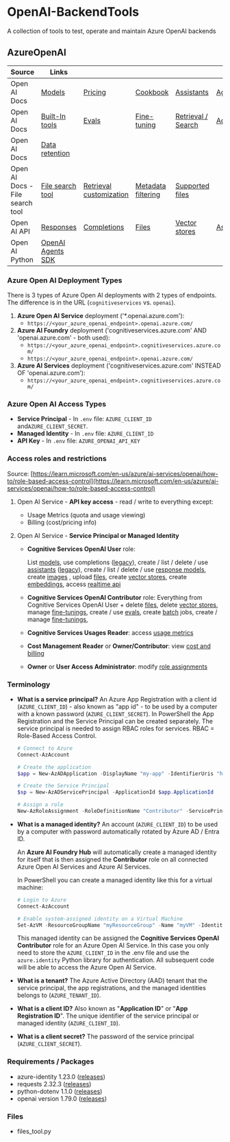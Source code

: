 # OpenAI-BackendTools
A collection of tools to test, operate and maintain Azure OpenAI backends

## AzureOpenAI

| Source                          | Links                                                        |                                                              |                                                              |                                                              |                                                              |
| ------------------------------- | ------------------------------------------------------------ | ------------------------------------------------------------ | ------------------------------------------------------------ | ------------------------------------------------------------ | ------------------------------------------------------------ |
| Open AI Docs                    | [Models](https://platform.openai.com/docs/models)            | [Pricing](https://platform.openai.com/docs/pricing)          | [Cookbook](https://cookbook.openai.com/)                     | [Assistants](https://platform.openai.com/docs/assistants/overview) | [Agents](https://platform.openai.com/docs/guides/agents)     |
| Open AI Docs                    | [Built-In tools](https://platform.openai.com/docs/guides/agents) | [Evals](https://platform.openai.com/docs/guides/evals)       | [Fine-tuning](https://platform.openai.com/docs/guides/fine-tuning) | [Retrieval / Search](https://platform.openai.com/docs/guides/retrieval) | [Actions](https://platform.openai.com/docs/actions/introduction) |
| Open AI Docs                    | [Data retention](https://platform.openai.com/docs/guides/your-data) |                                                              |                                                              |                                                              |                                                              |
| Open AI Docs - File search tool | [File search tool](https://platform.openai.com/docs/guides/tools-file-search) | [Retrieval customization](https://platform.openai.com/docs/guides/tools-file-search#retrieval-customization) | [Metadata filtering](https://platform.openai.com/docs/guides/tools-file-search#metadata-filtering) | [Supported files](https://platform.openai.com/docs/guides/tools-file-search#supported-files) |                                                              |
| Open AI API                     | [Responses](https://platform.openai.com/docs/api-reference/responses) | [Completions](https://platform.openai.com/docs/api-reference/chat) | [Files](https://platform.openai.com/docs/api-reference/files) | [Vector stores](https://platform.openai.com/docs/api-reference/vector-stores) | [Assistants](https://platform.openai.com/docs/api-reference/assistants) |
| Open AI Python                  | [OpenAI Agents SDK](https://openai.github.io/openai-agents-python/) |                                                              |                                                              |                                                              |                                                              |

### Azure Open AI Deployment Types

There is 3 types of Azure Open AI deployments with 2 types of endpoints. The difference is in the URL (`cognitiveservices` vs. `openai`).

1. **Azure Open AI Service** deployment ('*.openai.azure.com'):
    - `https://<your_azure_openai_endpoint>.openai.azure.com/`
2. **Azure AI Foundry** deployment ('cognitiveservices.azure.com' AND 'openai.azure.com' - both used):
    - `https://<your_azure_openai_endpoint>.cognitiveservices.azure.com/`
    - `https://<your_azure_openai_endpoint>.openai.azure.com/`
3. **Azure AI Services** deployment ('cognitiveservices.azure.com' INSTEAD OF 'openai.azure.com'):
    - `https://<your_azure_openai_endpoint>.cognitiveservices.azure.com/`
  
### Azure Open AI Access Types

- **Service Principal** - In `.env` file:  `AZURE_CLIENT_ID` and`AZURE_CLIENT_SECRET`.
- **Managed Identity**  - In `.env` file:  `AZURE_CLIENT_ID`
- **API Key** - In `.env` file:  `AZURE_OPENAI_API_KEY`

### Access roles and restrictions

Source: [https://learn.microsoft.com/en-us/azure/ai-services/openai/how-to/role-based-access-control](https://learn.microsoft.com/en-us/azure/ai-services/openai/how-to/role-based-access-control)

1. Open AI Service - **API key access** - read / write to everything except:

   - Usage Metrics (quota and usage viewing)
   - Billing (cost/pricing info)

2. Open AI Service - **Service Principal or Managed Identity**

   - **Cognitive Services OpenAI User** role:

     List <u>models</u>, use completions ([legacy](https://platform.openai.com/docs/guides/completions)), create / list / delete / use <u>assistants</u> ([legacy](https://platform.openai.com/docs/assistants/whats-new#march-2025)), create / list / delete / use <u>response models</u>, create <u>images</u> , upload <u>files</u>, create <u>vector stores</u>, create <u>embeddings</u>, access <u>realtime api</u>

   - **Cognitive Services OpenAI Contributor** role:
     Everything from Cognitive Services OpenAI User + delete <u>files</u>, delete <u>vector stores</u>, manage <u>fine-tunings</u>, create / use <u>evals</u>, create <u>batch</u> jobs, create / manage <u>fine-tunings</u>, 

   - **Cognitive Services Usages Reader**: access <u>usage metrics</u>

   - **Cost Management Reader** or **Owner/Contributor**: view <u>cost and billing</u>

   - **Owner** or **User Access Administrator**: modify <u>role assignments</u>

### Terminology

- **What is a service principal?**
  An Azure App Registration with a client id (`AZURE_CLIENT_ID`) -  also known as "app id" - to be used by a computer with a known password (`AZURE_CLIENT_SECRET`). In PowerShell the App Registration and the Service Principal can be created separately. The service principal is needed to assign RBAC roles for services. RBAC = Role-Based Access Control.

  ```powershell
  # Connect to Azure
  Connect-AzAccount
  
  # Create the application
  $app = New-AzADApplication -DisplayName "my-app" -IdentifierUris "http://my-app" -Password "PlainTextPassword123!"
  
  # Create the Service Principal
  $sp = New-AzADServicePrincipal -ApplicationId $app.ApplicationId
  
  # Assign a role
  New-AzRoleAssignment -RoleDefinitionName "Contributor" -ServicePrincipalName $sp.ApplicationId
  ```

  

- **What is a managed identity?**
  An account (`AZURE_CLIENT_ID`) to be used by a computer with password automatically rotated by Azure AD / Entra ID.

  An **Azure AI Foundry Hub** will automatically create a managed identity for itself that is then assigned the **Contributor** role on all connected Azure Open AI Services and Azure AI Services.

  In PowerShell you can create a managed identity like this for a virtual machine:

  ```powershell
  # Login to Azure
  Connect-AzAccount
  
  # Enable system-assigned identity on a Virtual Machine
  Set-AzVM -ResourceGroupName "myResourceGroup" -Name "myVM" -IdentityType SystemAssigned
  ```

  This managed identity can be assigned the **Cognitive Services OpenAI Contributor** role for an Azure Open AI Service. In this case you only need to store the `AZURE_CLIENT_ID` in the .env file and use the `azure.identity` Python library for authentication. All subsequent code will be able to access the Azure Open AI Service.

- **What is a tenant?**
  The Azure Active Directory (AAD) tenant that the service principal, the app registrations, and the managed identities belongs to (`AZURE_TENANT_ID`).

- **What is a client ID?** Also known as "**Application ID**" or "**App Registration ID**".
  The unique identifier of the service principal or managed identity (`AZURE_CLIENT_ID`).

- **What is a client secret?**
  The password of the service principal (`AZURE_CLIENT_SECRET`).


### Requirements / Packages
- azure-identity 1.23.0 ([releases](https://pypi.org/project/azure-identity/))
- requests 2.32.3 ([releases](https://pypi.org/project/requests/))
- python-dotenv 1.1.0 ([releases](https://pypi.org/project/python-dotenv/))
- openai version 1.79.0 ([releases](https://github.com/openai/openai-python/tags))

### Files
- files_tool.py

